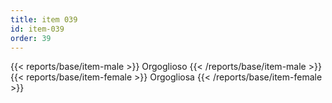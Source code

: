 ```yaml
---
title: item 039
id: item-039
order: 39
---
```

{{< reports/base/item-male >}}
  Orgoglioso
{{< /reports/base/item-male >}}
{{< reports/base/item-female >}}
  Orgogliosa
{{< /reports/base/item-female >}}